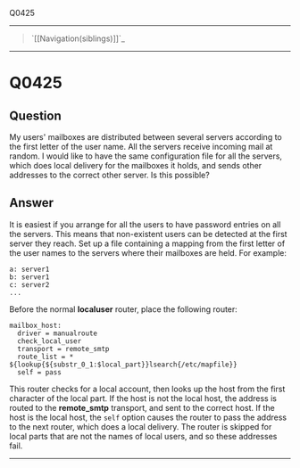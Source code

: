 Q0425

* * * * *

> \`[[Navigation(siblings)]]\`\_

* * * * *

Q0425
=====

Question
--------

My users' mailboxes are distributed between several servers according to
the first letter of the user name. All the servers receive incoming mail
at random. I would like to have the same configuration file for all the
servers, which does local delivery for the mailboxes it holds, and sends
other addresses to the correct other server. Is this possible?

Answer
------

It is easiest if you arrange for all the users to have password entries
on all the servers. This means that non-existent users can be detected
at the first server they reach. Set up a file containing a mapping from
the first letter of the user names to the servers where their mailboxes
are held. For example:

    a: server1
    b: server1
    c: server2
    ...

Before the normal **localuser** router, place the following router:

    mailbox_host:
      driver = manualroute
      check_local_user
      transport = remote_smtp
      route_list = * ${lookup{${substr_0_1:$local_part}}lsearch{/etc/mapfile}}
      self = pass

This router checks for a local account, then looks up the host from the
first character of the local part. If the host is not the local host,
the address is routed to the **remote\_smtp** transport, and sent to the
correct host. If the host is the local host, the `self` option causes
the router to pass the address to the next router, which does a local
delivery. The router is skipped for local parts that are not the names
of local users, and so these addresses fail.

* * * * *
